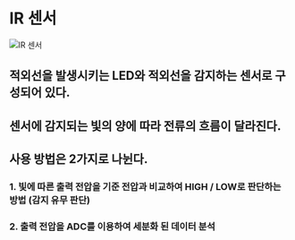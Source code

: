 # IR 센서

![](https://github.com/hanugogi/1_Grade_Mentoring/blob/master/1st/Image/IR_sensor.jpg "IR 센서")

## 적외선을 발생시키는 LED와 적외선을 감지하는 센서로 구성되어 있다.

## 센서에 감지되는 빛의 양에 따라 전류의 흐름이 달라진다.

## 사용 방법은 2가지로 나뉜다.

### 1. 빛에 따른 출력 전압을 기준 전압과 비교하여 HIGH / LOW로 판단하는 방법 (감지 유무 판단)
### 2. 출력 전압을 ADC를 이용하여 세분화 된 데이터 분석